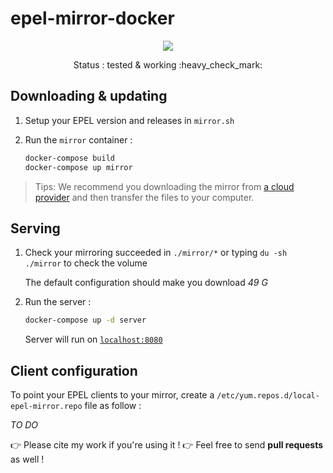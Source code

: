 # epel-mirror-docker

<p align="center">
    <a href="https://travis-ci.com/github/flavienbwk/epel-mirror-docker" target="_blank">
        <img src="https://travis-ci.com/flavienbwk/epel-mirror-docker.svg?branch=main&status=passed"/>
    </a>
</p>
<p align="center">Status : tested & working :heavy_check_mark:</p>

## Downloading & updating

1. Setup your EPEL version and releases in `mirror.sh`

2. Run the `mirror` container :

    ```bash
    docker-compose build
    docker-compose up mirror
    ```

> Tips: We recommend you downloading the mirror from [a cloud provider](https://www.scaleway.com/en/) and then transfer the files to your computer.

## Serving

1. Check your mirroring succeeded in `./mirror/*` or typing `du -sh ./mirror` to check the volume

    The default configuration should make you download _49 G_

2. Run the server :

    ```bash
    docker-compose up -d server
    ```

    Server will run on [`localhost:8080`](http://localhost:8080)  

## Client configuration

To point your EPEL clients to your mirror, create a `/etc/yum.repos.d/local-epel-mirror.repo` file as follow :

_TO DO_

:point_right: Please cite my work if you're using it !
:point_right: Feel free to send **pull requests** as well !
